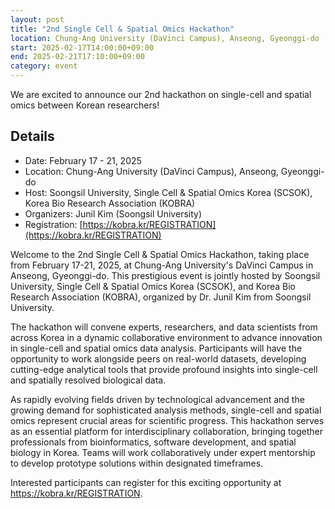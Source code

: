 ```yaml
---
layout: post
title: "2nd Single Cell & Spatial Omics Hackathon"
location: Chung-Ang University (DaVinci Campus), Anseong, Gyeonggi-do
start: 2025-02-17T14:00:00+09:00
end: 2025-02-21T17:10:00+09:00
category: event
---
```


We are excited to announce our 2nd hackathon on single-cell and spatial omics between Korean researchers!

## Details

- Date: February 17 - 21, 2025
- Location: Chung-Ang University (DaVinci Campus), Anseong, Gyeonggi-do
- Host: Soongsil University, Single Cell & Spatial Omics Korea (SCSOK), Korea Bio Research Association (KOBRA)
- Organizers: Junil Kim (Soongsil University)
- Registration: [https://kobra.kr/REGISTRATION](https://kobra.kr/REGISTRATION)

Welcome to the 2nd Single Cell & Spatial Omics Hackathon, taking place from February 17-21, 2025, at Chung-Ang University's
DaVinci Campus in Anseong, Gyeonggi-do. This prestigious event is jointly hosted by Soongsil University, Single Cell &
Spatial Omics Korea (SCSOK), and Korea Bio Research Association (KOBRA), organized by Dr. Junil Kim from Soongsil University.

The hackathon will convene experts, researchers, and data scientists from across Korea in a dynamic collaborative environment
to advance innovation in single-cell and spatial omics data analysis. Participants will have the opportunity to work
alongside peers on real-world datasets, developing cutting-edge analytical tools that provide profound insights into
single-cell and spatially resolved biological data.

As rapidly evolving fields driven by technological advancement and the growing demand for sophisticated analysis methods,
single-cell and spatial omics represent crucial areas for scientific progress. This hackathon serves as an essential platform
for interdisciplinary collaboration, bringing together professionals from bioinformatics, software development, and spatial
biology in Korea. Teams will work collaboratively under expert mentorship to develop prototype solutions within designated
timeframes.

Interested participants can register for this exciting opportunity at https://kobra.kr/REGISTRATION.
